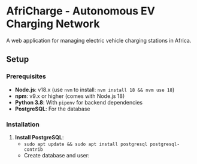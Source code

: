 # AfriCharge - Autonomous EV Charging Network
A web application for managing electric vehicle charging stations in Africa.
## Setup

### Prerequisites
- **Node.js**: v18.x (use `nvm` to install: `nvm install 18 && nvm use 18`)
- **npm**: v9.x or higher (comes with Node.js 18)
- **Python 3.8**: With `pipenv` for backend dependencies
- **PostgreSQL**: For the database

### Installation
1. **Install PostgreSQL**:
   - `sudo apt update && sudo apt install postgresql postgresql-contrib`
   - Create database and user:
